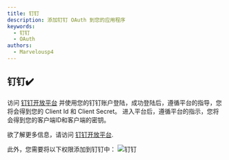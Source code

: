 ```yaml
---
title: 钉钉
description: 添加钉钉 OAuth 到您的应用程序
keywords:
  - 钉钉
  - OAuth
authors:
  - Marvelousp4
---
```


## 钉钉:heavy_check_mark:

访问 [钉钉开放平台](https://open-dev.dingtalk.com/?spm=ding_open_doc.document.0.0.140a645fxfAUAE#/loginMan) 并使用您的钉钉账户登陆，成功登陆后，遵循平台的指导，您将会得到您的 Client Id 和 Client Secret。 进入平台后，遵循平台的指示，您将会得到您的客户端ID和客户端的密钥。

欲了解更多信息，请访问 [钉钉开放平台](https://open.dingtalk.com/document/orgapp-server/tutorial-obtaining-user-personal-information).

此外，您需要将以下权限添加到钉钉中： ![钉钉](/img/providers/OAuth/dingtalkpermission.png)
